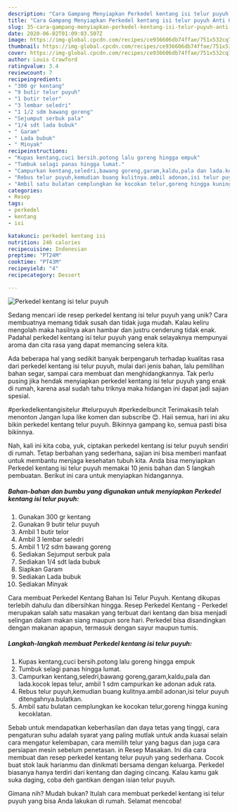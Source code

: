 ```yaml
---
description: "Cara Gampang Menyiapkan Perkedel kentang isi telur puyuh Anti Gagal"
title: "Cara Gampang Menyiapkan Perkedel kentang isi telur puyuh Anti Gagal"
slug: 35-cara-gampang-menyiapkan-perkedel-kentang-isi-telur-puyuh-anti-gagal
date: 2020-06-02T01:09:03.507Z
image: https://img-global.cpcdn.com/recipes/ce936606db74ffae/751x532cq70/perkedel-kentang-isi-telur-puyuh-foto-resep-utama.jpg
thumbnail: https://img-global.cpcdn.com/recipes/ce936606db74ffae/751x532cq70/perkedel-kentang-isi-telur-puyuh-foto-resep-utama.jpg
cover: https://img-global.cpcdn.com/recipes/ce936606db74ffae/751x532cq70/perkedel-kentang-isi-telur-puyuh-foto-resep-utama.jpg
author: Louis Crawford
ratingvalue: 3.4
reviewcount: 7
recipeingredient:
- "300 gr kentang"
- "9 butir telur puyuh"
- "1 butir telor"
- "3 lembar seledri"
- "1 1/2 sdm bawang goreng"
- "Sejumput serbuk pala"
- "1/4 sdt lada bubuk"
- " Garam"
- " Lada bubuk"
- " Minyak"
recipeinstructions:
- "Kupas kentang,cuci bersih.potong lalu goreng hingga empuk"
- "Tumbuk selagi panas hingga lumat."
- "Campurkan kentang,seledri,bawang goreng,garam,kaldu,pala dan lada.kocok lepas telur, ambil 1 sdm campurkan ke adonan aduk rata."
- "Rebus telur puyuh,kemudian buang kulitnya.ambil adonan,isi telur puyuh ditengahnya.bulatkan."
- "Ambil satu bulatan cemplungkan ke kocokan telur,goreng hingga kuning kecoklatan."
categories:
- Resep
tags:
- perkedel
- kentang
- isi

katakunci: perkedel kentang isi 
nutrition: 246 calories
recipecuisine: Indonesian
preptime: "PT24M"
cooktime: "PT43M"
recipeyield: "4"
recipecategory: Dessert

---
```



![Perkedel kentang isi telur puyuh](https://img-global.cpcdn.com/recipes/ce936606db74ffae/751x532cq70/perkedel-kentang-isi-telur-puyuh-foto-resep-utama.jpg)

Sedang mencari ide resep perkedel kentang isi telur puyuh yang unik? Cara membuatnya memang tidak susah dan tidak juga mudah. Kalau keliru mengolah maka hasilnya akan hambar dan justru cenderung tidak enak. Padahal perkedel kentang isi telur puyuh yang enak selayaknya mempunyai aroma dan cita rasa yang dapat memancing selera kita.

Ada beberapa hal yang sedikit banyak berpengaruh terhadap kualitas rasa dari perkedel kentang isi telur puyuh, mulai dari jenis bahan, lalu pemilihan bahan segar, sampai cara membuat dan menghidangkannya. Tak perlu pusing jika hendak menyiapkan perkedel kentang isi telur puyuh yang enak di rumah, karena asal sudah tahu triknya maka hidangan ini dapat jadi sajian spesial.

#perkedelkentangisitelur #telurpuyuh #perkedelbuncit Terimakasih telah menonton Jangan lupa like komen dan subscribe 😊. Haii semua, hari ini aku bikin perkedel kentang telur puyuh. Bikinnya gampang ko, semua pasti bisa bikinnya.


Nah, kali ini kita coba, yuk, ciptakan perkedel kentang isi telur puyuh sendiri di rumah. Tetap berbahan yang sederhana, sajian ini bisa memberi manfaat untuk membantu menjaga kesehatan tubuh kita. Anda bisa menyiapkan Perkedel kentang isi telur puyuh memakai 10 jenis bahan dan 5 langkah pembuatan. Berikut ini cara untuk menyiapkan hidangannya.

<!--inarticleads1-->

##### Bahan-bahan dan bumbu yang digunakan untuk menyiapkan Perkedel kentang isi telur puyuh:

1. Gunakan 300 gr kentang
1. Gunakan 9 butir telur puyuh
1. Ambil 1 butir telor
1. Ambil 3 lembar seledri
1. Ambil 1 1/2 sdm bawang goreng
1. Sediakan Sejumput serbuk pala
1. Sediakan 1/4 sdt lada bubuk
1. Siapkan  Garam
1. Sediakan  Lada bubuk
1. Sediakan  Minyak


Cara membuat Perkedel Kentang Bahan Isi Telur Puyuh. Kentang dikupas terlebih dahulu dan dibersihkan hingga. Resep Perkedel Kentang - Perkedel merupakan salah satu masakan yang terbuat dari kentang dan bisa menjadi selingan dalam makan siang maupun sore hari. Perkedel bisa disandingkan dengan makanan apapun, termasuk dengan sayur maupun tumis. 

<!--inarticleads2-->

##### Langkah-langkah membuat Perkedel kentang isi telur puyuh:

1. Kupas kentang,cuci bersih.potong lalu goreng hingga empuk
1. Tumbuk selagi panas hingga lumat.
1. Campurkan kentang,seledri,bawang goreng,garam,kaldu,pala dan lada.kocok lepas telur, ambil 1 sdm campurkan ke adonan aduk rata.
1. Rebus telur puyuh,kemudian buang kulitnya.ambil adonan,isi telur puyuh ditengahnya.bulatkan.
1. Ambil satu bulatan cemplungkan ke kocokan telur,goreng hingga kuning kecoklatan.


Sebab untuk mendapatkan keberhasilan dan daya tetas yang tinggi, cara pengaturan suhu adalah syarat yang paling mutlak untuk anda kuasai selain cara mengatur kelembapan, cara memilih telur yang bagus dan juga cara persiapan mesin sebelum penetasan. in Resep Masakan. Ini dia cara membuat dan resep perkedel kentang telur puyuh yang sederhana. Cocok buat stok lauk harianmu dan dinikmati bersama dengan keluarga. Perkedel biasanya hanya terdiri dari kentang dan daging cincang. Kalau kamu gak suka daging, coba deh gantikan dengan isian telur puyuh. 

Gimana nih? Mudah bukan? Itulah cara membuat perkedel kentang isi telur puyuh yang bisa Anda lakukan di rumah. Selamat mencoba!
